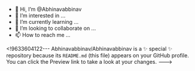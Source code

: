 - 👋 Hi, I’m @Abhinavabbinav
- 👀 I’m interested in ...
- 🌱 I’m currently learning ...
- 💞️ I’m looking to collaborate on ...
- 📫 How to reach me ...

<!9633604122---
Abhinavabbinav/Abhinavabbinav is a ✨ special ✨ repository because its `README.md` (this file) appears on your GitHub profile.
You can click the Preview link to take a look at your changes.
--->
